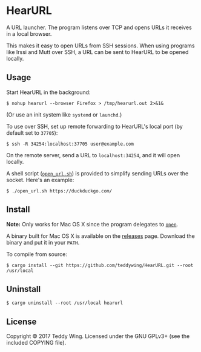 HearURL
=======

A URL launcher. The program listens over TCP and opens URLs it receives in a
local browser.

This makes it easy to open URLs from SSH sessions. When using programs like
Irssi and Mutt over SSH, a URL can be sent to HearURL to be opened
locally.


## Usage
Start HearURL in the background:

	$ nohup hearurl --browser Firefox > /tmp/hearurl.out 2>&1&

(Or use an init system like `systemd` or `launchd`.)

To use over SSH, set up remote forwarding to HearURL's local port (by default
set to `37705`):

	$ ssh -R 34254:localhost:37705 user@example.com

On the remote server, send a URL to `localhost:34254`, and it will open
locally.

A shell script ([`open_url.sh`][1]) is provided to simplify sending URLs over
the socket. Here's an example:

	$ ./open_url.sh https://duckduckgo.com/


## Install
**Note:** Only works for Mac OS X since the program delegates to
[`open`][2].

A binary built for Mac OS X is available on the [releases][3] page. Download the
binary and put it in your `PATH`.

To compile from source:

	$ cargo install --git https://github.com/teddywing/HearURL.git --root /usr/local


## Uninstall

	$ cargo uninstall --root /usr/local hearurl


## License
Copyright © 2017 Teddy Wing. Licensed under the GNU GPLv3+ (see the included
COPYING file).


[1]: ./open_url.sh
[2]: https://developer.apple.com/legacy/library/documentation/Darwin/Reference/ManPages/man1/open.1.html
[3]: https://github.com/teddywing/HearURL/releases
